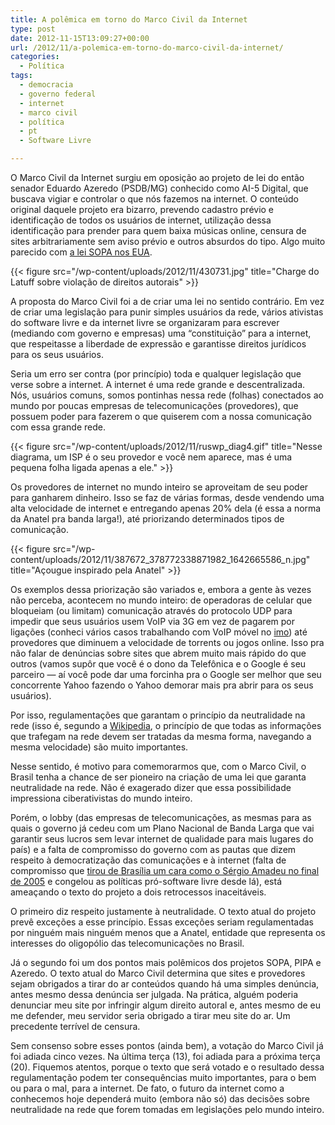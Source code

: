 ```yaml
---
title: A polêmica em torno do Marco Civil da Internet
type: post
date: 2012-11-15T13:09:27+00:00
url: /2012/11/a-polemica-em-torno-do-marco-civil-da-internet/
categories:
  - Política
tags:
  - democracia
  - governo federal
  - internet
  - marco civil
  - política
  - pt
  - Software Livre

---
```

O Marco Civil da Internet surgiu em oposição ao projeto de lei do então senador Eduardo Azeredo (PSDB/MG) conhecido como AI-5 Digital, que buscava vigiar e controlar o que nós fazemos na internet. O conteúdo original daquele projeto era bizarro, prevendo cadastro prévio e identificação de todos os usuários de internet, utilização dessa identificação para prender para quem baixa músicas online, censura de sites arbitrariamente sem aviso prévio e outros absurdos do tipo. Algo muito parecido com [a lei SOPA nos EUA][1].

{{< figure src="/wp-content/uploads/2012/11/430731.jpg" title="Charge do Latuff sobre violação de direitos autorais" >}}

A proposta do Marco Civil foi a de criar uma lei no sentido contrário. Em vez de criar uma legislação para punir simples usuários da rede, vários ativistas do software livre e da internet livre se organizaram para escrever (mediando com governo e empresas) uma “constituição” para a internet, que respeitasse a liberdade de expressão e garantisse direitos jurídicos para os seus usuários.

Seria um erro ser contra (por princípio) toda e qualquer legislação que verse sobre a internet. A internet é uma rede grande e descentralizada. Nós, usuários comuns, somos pontinhas nessa rede (folhas) conectados ao mundo por poucas empresas de telecomunicações (provedores), que possuem poder para fazerem o que quiserem com a nossa comunicação com essa grande rede.

{{< figure src="/wp-content/uploads/2012/11/ruswp_diag4.gif" title="Nesse diagrama, um ISP é o seu provedor e você nem aparece, mas é uma pequena folha ligada apenas a ele." >}}

Os provedores de internet no mundo inteiro se aproveitam de seu poder para ganharem dinheiro. Isso se faz de várias formas, desde vendendo uma alta velocidade de internet e entregando apenas 20% dela (é essa a norma da Anatel pra banda larga!), até priorizando determinados tipos de comunicação.

{{< figure src="/wp-content/uploads/2012/11/387672_378772338871982_1642665586_n.jpg" title="Açougue inspirado pela Anatel" >}}

Os exemplos dessa priorização são variados e, embora a gente às vezes não perceba, acontecem no mundo inteiro: de operadoras de celular que bloqueiam (ou limitam) comunicação através do protocolo UDP para impedir que seus usuários usem VoIP via 3G em vez de pagarem por ligações (conheci vários casos trabalhando com VoIP móvel no [imo][5]) até provedores que diminuem a velocidade de torrents ou jogos online. Isso pra não falar de denúncias sobre sites que abrem muito mais rápido do que outros (vamos supôr que você é o dono da Telefônica e o Google é seu parceiro — aí você pode dar uma forcinha pra o Google ser melhor que seu concorrente Yahoo fazendo o Yahoo demorar mais pra abrir para os seus usuários).

Por isso, regulamentações que garantam o princípio da neutralidade na rede (isso é, segundo a [Wikipedia][6], o princípio de que todas as informações que trafegam na rede devem ser tratadas da mesma forma, navegando a mesma velocidade) são muito importantes.

Nesse sentido, é motivo para comemorarmos que, com o Marco Civil, o Brasil tenha a chance de ser pioneiro na criação de uma lei que garanta neutralidade na rede. Não é exagerado dizer que essa possibilidade impressiona ciberativistas do mundo inteiro.

Porém, o lobby (das empresas de telecomunicações, as mesmas para as quais o governo já cedeu com um Plano Nacional de Banda Larga que vai garantir seus lucros sem levar internet de qualidade para mais lugares do país) e a falta de compromisso do governo com as pautas que dizem respeito à democratização das comunicações e à internet (falta de compromisso que [tirou de Brasília um cara como o Sérgio Amadeu no final de 2005][7] e congelou as políticas pró-software livre desde lá), está ameaçando o texto do projeto a dois retrocessos inaceitáveis.

O primeiro diz respeito justamente à neutralidade. O texto atual do projeto prevê exceções a esse princípio. Essas exceções seriam regulamentadas por ninguém mais ninguém menos que a Anatel, entidade que representa os interesses do oligopólio das telecomunicações no Brasil.

Já o segundo foi um dos pontos mais polêmicos dos projetos SOPA, PIPA e Azeredo. O texto atual do Marco Civil determina que sites e provedores sejam obrigados a tirar do ar conteúdos quando há uma simples denúncia, antes mesmo dessa denúncia ser julgada. Na prática, alguém poderia denunciar meu site por infringir algum direito autoral e, antes mesmo de eu me defender, meu servidor seria obrigado a tirar meu site do ar. Um precedente terrível de censura.

Sem consenso sobre esses pontos (ainda bem), a votação do Marco Civil já foi adiada cinco vezes. Na última terça (13), foi adiada para a próxima terça (20). Fiquemos atentos, porque o texto que será votado e o resultado dessa regulamentação podem ter consequências muito importantes, para o bem ou para o mal, para a internet. De fato, o futuro da internet como a conhecemos hoje dependerá muito (embora não só) das decisões sobre neutralidade na rede que forem tomadas em legislações pelo mundo inteiro.

 [1]: http://juntos.org.br/2012/01/nao-a-lei-sopa/
 [5]: https://imo.im/
 [6]: https://pt.wikipedia.org/wiki/Neutralidade_da_rede
 [7]: http://tiagomadeira.com/2005/09/nem-tao-livre-assim/

